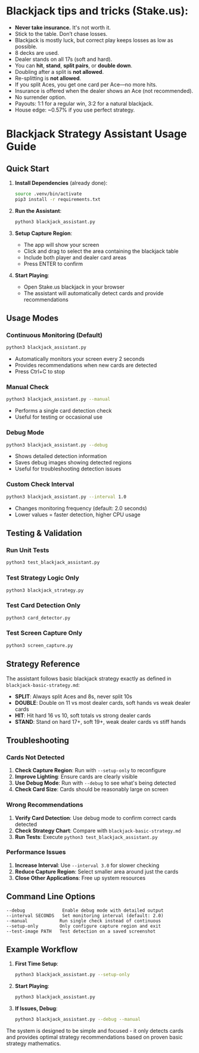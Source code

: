 # Blackjack tips and tricks (Stake.us):

- **Never take insurance.** It's not worth it.
- Stick to the table. Don’t chase losses.
- Blackjack is mostly luck, but correct play keeps losses as low as possible.
- 8 decks are used.
- Dealer stands on all 17s (soft and hard).
- You can **hit**, **stand**, **split pairs**, or **double down**.
- Doubling after a split is **not allowed**.
- Re-splitting is **not allowed**.
- If you split Aces, you get one card per Ace—no more hits.
- Insurance is offered when the dealer shows an Ace (not recommended).
- No surrender option.
- Payouts: 1:1 for a regular win, 3:2 for a natural blackjack.
- House edge: ~0.57% if you use perfect strategy.

# Blackjack Strategy Assistant Usage Guide

## Quick Start

1. **Install Dependencies** (already done):
   ```bash
   source .venv/bin/activate
   pip3 install -r requirements.txt
   ```

2. **Run the Assistant**:
   ```bash
   python3 blackjack_assistant.py
   ```

3. **Setup Capture Region**:
   - The app will show your screen
   - Click and drag to select the area containing the blackjack table
   - Include both player and dealer card areas
   - Press ENTER to confirm

4. **Start Playing**:
   - Open Stake.us blackjack in your browser
   - The assistant will automatically detect cards and provide recommendations

## Usage Modes

### Continuous Monitoring (Default)
```bash
python3 blackjack_assistant.py
```
- Automatically monitors your screen every 2 seconds
- Provides recommendations when new cards are detected
- Press Ctrl+C to stop

### Manual Check
```bash
python3 blackjack_assistant.py --manual
```
- Performs a single card detection check
- Useful for testing or occasional use

### Debug Mode
```bash
python3 blackjack_assistant.py --debug
```
- Shows detailed detection information
- Saves debug images showing detected regions
- Useful for troubleshooting detection issues

### Custom Check Interval
```bash
python3 blackjack_assistant.py --interval 1.0
```
- Changes monitoring frequency (default: 2.0 seconds)
- Lower values = faster detection, higher CPU usage

## Testing & Validation

### Run Unit Tests
```bash
python3 test_blackjack_assistant.py
```

### Test Strategy Logic Only
```bash
python3 blackjack_strategy.py
```

### Test Card Detection Only
```bash
python3 card_detector.py
```

### Test Screen Capture Only
```bash
python3 screen_capture.py
```

## Strategy Reference

The assistant follows basic blackjack strategy exactly as defined in `blackjack-basic-strategy.md`:

- **SPLIT**: Always split Aces and 8s, never split 10s
- **DOUBLE**: Double on 11 vs most dealer cards, soft hands vs weak dealer cards
- **HIT**: Hit hard 16 vs 10, soft totals vs strong dealer cards
- **STAND**: Stand on hard 17+, soft 19+, weak dealer cards vs stiff hands

## Troubleshooting

### Cards Not Detected
1. **Check Capture Region**: Run with `--setup-only` to reconfigure
2. **Improve Lighting**: Ensure cards are clearly visible
3. **Use Debug Mode**: Run with `--debug` to see what's being detected
4. **Check Card Size**: Cards should be reasonably large on screen

### Wrong Recommendations
1. **Verify Card Detection**: Use debug mode to confirm correct cards detected
2. **Check Strategy Chart**: Compare with `blackjack-basic-strategy.md`
3. **Run Tests**: Execute `python3 test_blackjack_assistant.py`

### Performance Issues
1. **Increase Interval**: Use `--interval 3.0` for slower checking
2. **Reduce Capture Region**: Select smaller area around just the cards
3. **Close Other Applications**: Free up system resources

## Command Line Options

```
--debug              Enable debug mode with detailed output
--interval SECONDS   Set monitoring interval (default: 2.0)
--manual            Run single check instead of continuous
--setup-only        Only configure capture region and exit
--test-image PATH   Test detection on a saved screenshot
```

## Example Workflow

1. **First Time Setup**:
   ```bash
   python3 blackjack_assistant.py --setup-only
   ```

2. **Start Playing**:
   ```bash
   python3 blackjack_assistant.py
   ```

3. **If Issues, Debug**:
   ```bash
   python3 blackjack_assistant.py --debug --manual
   ```

The system is designed to be simple and focused - it only detects cards and provides optimal strategy recommendations based on proven basic strategy mathematics. 